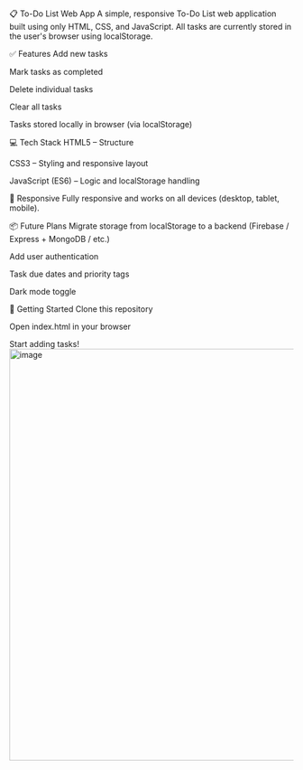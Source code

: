 📋 To-Do List Web App
A simple, responsive To-Do List web application built using only HTML, CSS, and JavaScript.
All tasks are currently stored in the user's browser using localStorage.

✅ Features
Add new tasks

Mark tasks as completed

Delete individual tasks

Clear all tasks

Tasks stored locally in browser (via localStorage)

💻 Tech Stack
HTML5 – Structure

CSS3 – Styling and responsive layout

JavaScript (ES6) – Logic and localStorage handling

📱 Responsive
Fully responsive and works on all devices (desktop, tablet, mobile).

📦 Future Plans
Migrate storage from localStorage to a backend (Firebase / Express + MongoDB / etc.)

Add user authentication

Task due dates and priority tags

Dark mode toggle

🚀 Getting Started
Clone this repository

Open index.html in your browser

Start adding tasks!
<img width="1070" height="729" alt="image" src="https://github.com/user-attachments/assets/5697681c-717d-43c4-89cf-7417ec9ab725" />
